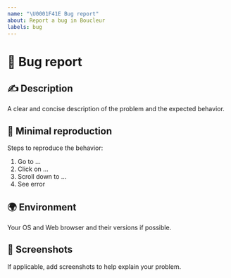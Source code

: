 ```yaml
---
name: "\U0001F41E Bug report"
about: Report a bug in Boucleur
labels: bug
---
```


# 🐞 Bug report

## ✍ Description

A clear and concise description of the problem and the expected behavior.


## 🔬 Minimal reproduction

Steps to reproduce the behavior:
1. Go to ...
2. Click on ...
3. Scroll down to ...
4. See error


## 🌍 Environment

Your OS and Web browser and their versions if possible.


## 📸 Screenshots

If applicable, add screenshots to help explain your problem.
